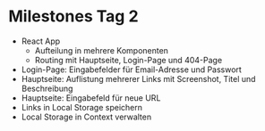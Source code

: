 # Milestones Tag 2
- React App
  - Aufteilung in mehrere Komponenten
  - Routing mit Hauptseite, Login-Page und 404-Page
- Login-Page: Eingabefelder für Email-Adresse und Passwort
- Hauptseite: Auflistung mehrerer Links mit Screenshot, Titel und Beschreibung
- Hauptseite: Eingabefeld für neue URL
- Links in Local Storage speichern
- Local Storage in Context verwalten
